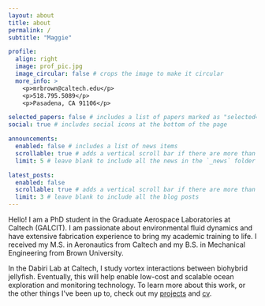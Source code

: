 ```yaml
---
layout: about
title: about
permalink: /
subtitle: "Maggie"

profile:
  align: right
  image: prof_pic.jpg
  image_circular: false # crops the image to make it circular
  more_info: >
    <p>mrbrown@caltech.edu</p>
    <p>518.795.5089</p>
    <p>Pasadena, CA 91106</p>

selected_papers: false # includes a list of papers marked as "selected={true}"
social: true # includes social icons at the bottom of the page

announcements:
  enabled: false # includes a list of news items
  scrollable: true # adds a vertical scroll bar if there are more than 3 news items
  limit: 5 # leave blank to include all the news in the `_news` folder

latest_posts:
  enabled: false
  scrollable: true # adds a vertical scroll bar if there are more than 3 new posts items
  limit: 3 # leave blank to include all the blog posts
---
```


Hello! I am a PhD student in the Graduate Aerospace Laboratories at Caltech (GALCIT). I am passionate about environmental fluid dynamics and have extensive fabrication experience to bring my academic training to life. I received my M.S. in Aeronautics from Caltech and my B.S. in Mechanical Engineering from Brown University. 

In the Dabiri Lab at Caltech, I study vortex interactions between biohybrid jellyfish. Eventually, this will help enable low-cost and scalable ocean exploration and monitoring technology. To learn more about this work, or the other things I've been up to, check out my [projects](/projects/) and [cv](/cv/).

